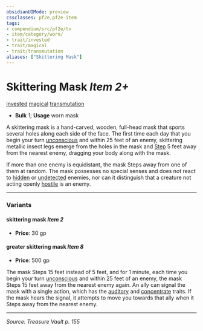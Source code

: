 ```yaml
---
obsidianUIMode: preview
cssclasses: pf2e,pf2e-item
tags:
- compendium/src/pf2e/tv
- item/category/worn/
- trait/invested
- trait/magical
- trait/transmutation
aliases: ["Skittering Mask"]
---
```

# Skittering Mask *Item 2+*  
[invested](rules/traits/invested.md "Invested Item Trait")  [magical](rules/traits/magical.md "Magical Item Trait")  [transmutation](rules/traits/transmutation.md "Transmutation School Trait")  

- **Bulk** 1; **Usage** worn mask

A skittering mask is a hand-carved, wooden, full-head mask that sports several holes along each side of the face. The first time each day that you begin your turn [unconscious](rules/conditions.md#Unconscious) and within 25 feet of an enemy, skittering metallic insect legs emerge from the holes in the mask and [Step](rules/actions/step.md) 5 feet away from the nearest enemy, dragging your body along with the mask.

If more than one enemy is equidistant, the mask Steps away from one of them at random. The mask possesses no special senses and does not react to [hidden](rules/conditions.md#Hidden) or [undetected](rules/conditions.md#Undetected) enemies, nor can it distinguish that a creature not acting openly [hostile](rules/conditions.md#Hostile) is an enemy.

---

### Variants

#### skittering mask *Item 2*

- **Price**: 30 gp

#### greater skittering mask *Item 8*

- **Price**: 500 gp

The mask Steps 15 feet instead of 5 feet, and for 1 minute, each time you begin your turn [unconscious](rules/conditions.md#Unconscious) and within 25 feet of an enemy, the mask Steps 15 feet away from the nearest enemy again. An ally can signal the mask with a single action, which has the [auditory](rules/traits/auditory.md "Auditory Effect Trait") and [concentrate](rules/traits/concentrate.md "Concentrate Action & Ability Trait") traits. If the mask hears the signal, it attempts to move you towards that ally when it Steps away from the nearest enemy.

---
*Source: Treasure Vault p. 155*